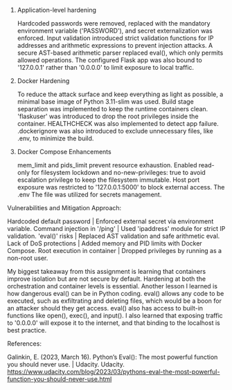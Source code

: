 1. Application-level hardening

	Hardcoded passwords were removed, replaced with the mandatory environment variable ('PASSWORD'), and secret externalization was enforced.
	Input validation introduced strict validation functions for IP addresses and arithmetic expressions to prevent injection attacks. A secure
	AST-based arithmetic parser replaced eval(), which only permits allowed operations. The configured Flask app was also bound to '127.0.0.1' 
	rather than '0.0.0.0' to limit exposure to local traffic.

2. Docker Hardening
	
	To reduce the attack surface and keep everything as light as possible, a minimal base image of Python 3.11-slim was used. Build stage separation
	was implemented to keep the runtime containers clean. 'flaskuser' was introduced to drop the root privileges inside the container. HEALTHCHECK 
	was also implemented to detect app failure. .dockerignore was also introduced to exclude unnecessary files, like .env, to minimize the build.

3. Docker Compose Enhancements

	mem_limit and pids_limit prevent resource exhaustion. Enabled read-only for filesystem lockdown and no-new-privileges: true to avoid escalation 	privilege to keep the filesystem immutable. Host port exposure was restricted to '127.0.0.1:5000' to block external access. The .env 
	The file was utilized for secrets management.



Vulnerabilities and Mitigation Approach:

Hardcoded default password   |   Enforced external secret via environment variable.
Command injection in '/ping' |   Used 'ipaddress' module for strict IP validation.
'eval()' risks 		     |   Replaced AST validation and safe arithmetic eval.
Lack of DoS protections      |   Added memory and PID limits with Docker Compose.
Root execution in container  |   Dropped privileges by running as a non-root user.



My biggest takeaway from this assignment is learning that containers improve isolation but are not secure by default. Hardening at both the orchestration and container levels is essential. Another lesson I learned is how dangerous eval() can be in Python coding. eval() allows any code to be executed, such as exfiltrating and deleting files, which would be a boon for an attacker should they get access. eval() also has access to built-in functions like open(), exec(), and input(). I also learned that exposing traffic to '0.0.0.0' will expose it to the internet, and that binding to the localhost is best practice. 


References:

Galinkin, E. (2023, March 16). Python’s Eval(): The most powerful function you should never use. | Udacity. Udacity. https://www.udacity.com/blog/2023/03/pythons-eval-the-most-powerful-function-you-should-never-use.html 